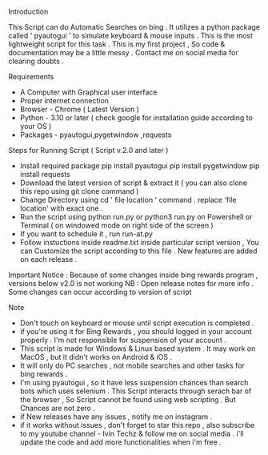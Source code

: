 Introduction

This Script can do Automatic Searches on bing . It utilizes a python package called ' pyautogui ' to simulate keyboard & mouse inputs .
This is the most lightweight script for this task . This is my first project , So code & documentation may be a little messy . 
Contact me on social media for clearing doubts .

Requirements
* A Computer with Graphical user interface
* Proper internet connection
* Browser - Chrome ( Latest Version )
* Python - 3.10 or later ( check google for installation guide according to your OS )
* Packages - pyautogui,pygetwindow ,requests

Steps for Running Script ( Script v.2.0 and later )
* Install required package
 pip install pyautogui
 pip install pygetwindow
 pip install requests
* Download the latest version of script & extract it ( you can also clone this repo using git clone command )
* Change Directory using  cd ' file location ' command . replace 'file location' with exact one .
* Run the script using  python run.py  or  python3 run.py on Powershell or Terminal ( on windowed mode on right side of the screen )
* If you want to schedule it , run run-at.py 
* Follow instuctions inside readme.txt inside particular script version , You can Customize the script according to this file . New features are added on each release .

Important Notice : Because of some changes inside bing rewards program , versions below v2.0 is not working
NB : Open release notes for more info . Some changes can occur according to version of script

Note
* Don't touch on keyboard or mouse until script execution is completed .
* if you're using it for Bing Rewards , you should logged in your account properly . I'm not responsible for suspension of your account . 
* This script is made for Windows & Linux based system . It may work on MacOS , but it didn't works on Android & iOS .
* It will only do PC searches , not mobile searches and other tasks for bing rewards . 
* I'm using pyautogui , so it have less suspension chances than search bots which uses selenium . This Script interacts through serach bar of the browser ,
 So Script cannot be found using web scripting . But Chances are not zero . 
* if New releases have any issues , notify me on instagram .
* if it works without issues , don't forget to star this repo , also subscribe to my youtube channel - Ivin Techz & follow me on social media .
  i'll update the code and add more functionalities when i'm free .
